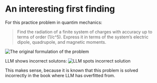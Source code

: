 # An interesting first finding

For this practice problem in quantim mechanics:

>Find the radiation of a finite system of charges with accuracy up to terms of order (1/c^5). Express it in terms of the system’s electric dipole, quadrupole, and magnetic moments.

![The original formulation of the problem](public/Screenshot%202025-10-07%20at%207.02.33%E2%80%AFPM.png)

LLM shows incorrect solutons:
![LLM spots incorrect solution](public/Screenshot%202025-10-07%20at%207.04.05%E2%80%AFPM.png)

This makes sense, because it is known that this problem is solved incorrectly in the book where LLM has overfitted from.
